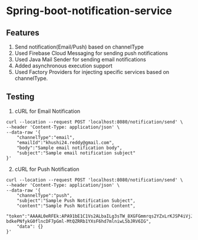 # Spring-boot-notification-service

## Features
1) Send notification(Email/Push) based on channelType
2) Used Firebase Cloud Messaging for sending push notifications
3) Used Java Mail Sender for sending email notifications
4) Added asynchronous execution support
5) Used Factory Providers for injecting specific services based on channelType.

## Testing

1) cURL for Email Notification

```
curl --location --request POST 'localhost:8080/notification/send' \
--header 'Content-Type: application/json' \
--data-raw '{
    "channelType":"email",
    "emailId":"khushi24.reddy@gmail.com",
    "body":"Sample email notification body",
    "subject":"Sample email notification subject"
}'
```

2) cURL for Push Notification

```
curl --location --request POST 'localhost:8080/notification/send' \
--header 'Content-Type: application/json' \
--data-raw '{
    "channelType":"push",
    "subject":"Sample Push Notification Subject",
    "content":"Sample Push Notification Content",
    "token":"AAAAL0eRFEk:APA91bE1C1Vs2ALbaILg3sTW_8XGFGmmrqs2YZxLrKJSP4iVjJPWj_oOo9klLGUbWnxAp8XPg6CMPJhTzIjcyj-bdkePNfykG0flncDF7pGml-MtQZRRb1YXsF6hd7mlniwL5bJRV6IG",
    "data": {}
}'
```
